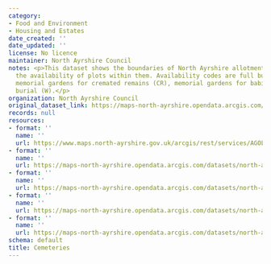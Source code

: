 ```yaml
---
category:
- Food and Environment
- Housing and Estates
date_created: ''
date_updated: ''
license: No licence
maintainer: North Ayrshire Council
notes: <p>This dataset shows the boundaries of North Ayrshire allotments and states
  the availability of plots within them. Availability codes are full burial (FB),
  memorial gardens for cremated remains (CR), memorial gardens for babies (B), woodland
  burial (W).</p>
organization: North Ayrshire Council
original_dataset_link: https://maps-north-ayrshire.opendata.arcgis.com/maps/north-ayrshire::cemeteries
records: null
resources:
- format: ''
  name: ''
  url: https://www.maps.north-ayrshire.gov.uk/arcgis/rest/services/AGOL/Open_Data_Portal/FeatureServer/38
- format: ''
  name: ''
  url: https://maps-north-ayrshire.opendata.arcgis.com/datasets/north-ayrshire::cemeteries.geojson?outSR=%7B%22latestWkid%22%3A27700%2C%22wkid%22%3A27700%7D
- format: ''
  name: ''
  url: https://maps-north-ayrshire.opendata.arcgis.com/datasets/north-ayrshire::cemeteries.csv?outSR=%7B%22latestWkid%22%3A27700%2C%22wkid%22%3A27700%7D
- format: ''
  name: ''
  url: https://maps-north-ayrshire.opendata.arcgis.com/datasets/north-ayrshire::cemeteries.kml?outSR=%7B%22latestWkid%22%3A27700%2C%22wkid%22%3A27700%7D
- format: ''
  name: ''
  url: https://maps-north-ayrshire.opendata.arcgis.com/datasets/north-ayrshire::cemeteries.zip?outSR=%7B%22latestWkid%22%3A27700%2C%22wkid%22%3A27700%7D
schema: default
title: Cemeteries
---
```

